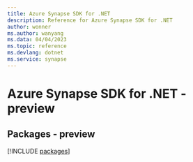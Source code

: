 ```yaml
---
title: Azure Synapse SDK for .NET
description: Reference for Azure Synapse SDK for .NET
author: wonner
ms.author: wanyang
ms.data: 04/04/2023
ms.topic: reference
ms.devlang: dotnet
ms.service: synapse
---
```

# Azure Synapse SDK for .NET - preview
## Packages - preview
[!INCLUDE [packages](synapse-index.md)]